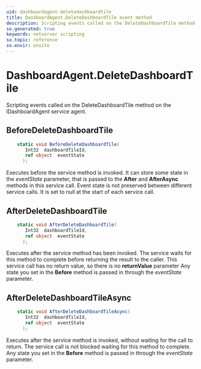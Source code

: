 ```yaml
---
uid: dashboardagent-deletedashboardtile
title: DashboardAgent.DeleteDashboardTile event method
description: Scripting events called on the DeleteDashboardTile method on the DashboardAgent service agent.
so.generated: true
keywords: netserver scripting
so.topic: reference
so.envir: onsite
---
```

# DashboardAgent.DeleteDashboardTile

Scripting events called on the <see cref='M:IDashboardAgent.DeleteDashboardTile'>DeleteDashboardTile</see> method on the <see cref='IDashboardAgent'>IDashboardAgent</see>  service agent.

## BeforeDeleteDashboardTile
```cs
    static void BeforeDeleteDashboardTile(
       Int32  dashboardTileId,
       ref object  eventState
      );
```
Executes before the service method is invoked.
It can store some state in the *eventState* parameter, that is passed to the **After** and **AfterAsync** methods in this service call.
Event state is not preserved between different service calls. It is set to null at the start of each service call.
## AfterDeleteDashboardTile
```cs
    static void AfterDeleteDashboardTile(
       Int32  dashboardTileId,
       ref object  eventState
      );
```
Executes after the service method has been invoked. The service waits for this method to complete before returning the result to the caller.
This service call has no return value, so there is no **returnValue** parameter
Any state you set in the **Before** method is passed in through the *eventState* parameter.
## AfterDeleteDashboardTileAsync
```cs
    static void AfterDeleteDashboardTileAsync(
       Int32  dashboardTileId,
       ref object  eventState
      );
```
Executes after the service method is invoked, without waiting for the call to return.
The service call is not blocked waiting for this method to complete.
Any state you set in the **Before** method is passed in through the *eventState* parameter.

